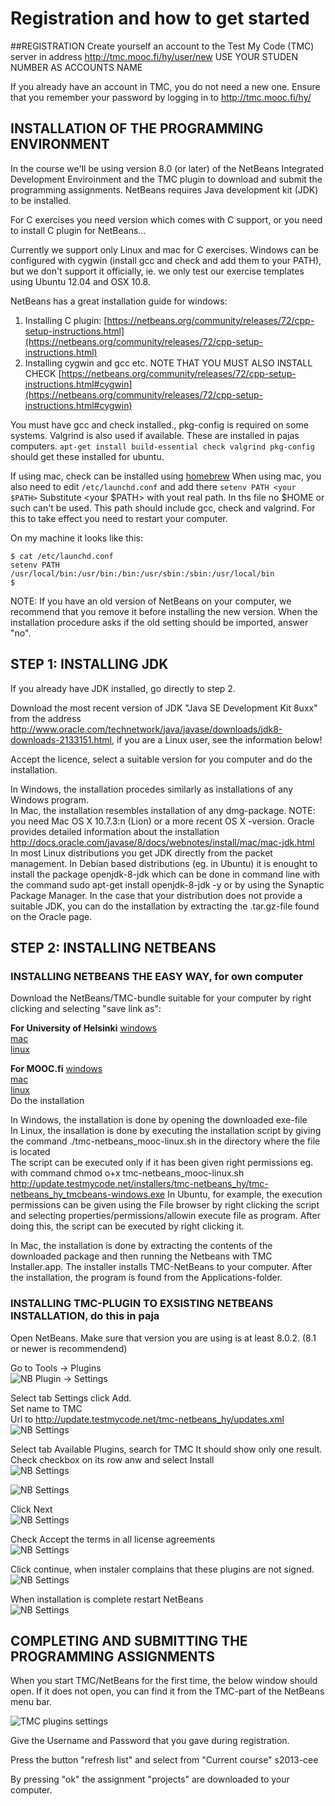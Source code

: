 # Registration and how to get started
##REGISTRATION
Create yourself an account to the Test My Code (TMC) server in address http://tmc.mooc.fi/hy/user/new USE YOUR STUDEN NUMBER AS ACCOUNTS NAME

If you already have an account in TMC, you do not need a new one. Ensure that you remember your password by logging in to  http://tmc.mooc.fi/hy/
 

## INSTALLATION OF THE PROGRAMMING ENVIRONMENT
In the course we'll be using version 8.0 (or later) of the NetBeans Integrated Development Enviroinment and the TMC plugin to download and submit the programming assignments. NetBeans requires Java development kit (JDK) to be installed.

For C exercises you need version which comes with C support, or you need to install C plugin for NetBeans...

Currently we support only Linux and mac for C exercises. Windows can be configured with cygwin (install gcc and check and add them to your PATH), but we don't support it officially, ie. we only test our exercise templates using Ubuntu 12.04 and OSX 10.8.

NetBeans has a great installation guide for windows:  
1) Installing C plugin: [https://netbeans.org/community/releases/72/cpp-setup-instructions.html](https://netbeans.org/community/releases/72/cpp-setup-instructions.html)  
2) Installing cygwin and gcc etc. NOTE THAT YOU MUST ALSO INSTALL CHECK [https://netbeans.org/community/releases/72/cpp-setup-instructions.html#cygwin](https://netbeans.org/community/releases/72/cpp-setup-instructions.html#cygwin)  


You must have gcc and check installed., pkg-config is required on some systems. Valgrind is also used if available. These are installed in pajas computers.
`apt-get install build-essential check valgrind pkg-config` should get these installed for ubuntu.

If using mac, check can be installed using [homebrew](http://brew.sh/)
When using mac, you also need to edit `/etc/launchd.conf` and add there 
```setenv PATH <your $PATH>```
Substitute <your $PATH> with yout real path. In ths file no $HOME or such can't be used.
This path should include gcc, check and valgrind.
For this to take effect you need to restart your computer.

On my machine it looks like this:
```
$ cat /etc/launchd.conf
setenv PATH /usr/local/bin:/usr/bin:/bin:/usr/sbin:/sbin:/usr/local/bin 
$
```

NOTE: If you have an old version of NetBeans on your computer, we recommend that you remove it before installing the new version. When the installation procedure asks if the old setting should be imported, answer "no".


## STEP 1: INSTALLING JDK

If you already have JDK installed, go directly to step 2.

Download the most recent version of JDK "Java SE Development Kit 8uxx" from the address http://www.oracle.com/technetwork/java/javase/downloads/jdk8-downloads-2133151.html, if you are a Linux user, see the information below!

Accept the licence, select a suitable version for you computer and do the installation.

In Windows, the installation procedes similarly as installations of any Windows program.  
In Mac, the installation resembles installation of any dmg-package. NOTE: you need Mac OS X 10.7.3:n (Lion) or a more recent OS X -version.  Oracle provides detailed information about the installation http://docs.oracle.com/javase/8/docs/webnotes/install/mac/mac-jdk.html  
In most Linux distributions you get JDK directly from the packet management. In Debian based distributions (eg. in Ubuntu) it is  enought to install the package openjdk-8-jdk which can be done in command line with the command sudo apt-get install openjdk-8-jdk -y or by using the Synaptic Package Manager. In the case that your distribution does not provide a suitable JDK, you can do the installation by extracting the .tar.gz-file found on the Oracle page.

## STEP 2: INSTALLING NETBEANS
### INSTALLING NETBEANS THE EASY WAY, for own computer
Download the NetBeans/TMC-bundle suitable for your computer by right clicking and selecting "save link as":

**For University of Helsinki**
[windows](http://update.testmycode.net/installers/tmc-netbeans_hy/tmc-netbeans_hy_tmcbeans-windows.exe)    
[mac](http://update.testmycode.net/installers/tmc-netbeans_hy/tmc-netbeans_hy_tmcbeans-macosx.tgz)    
[linux](http://update.testmycode.net/installers/tmc-netbeans_hy/tmc-netbeans_hy_tmcbeans-linux.sh)    

**For MOOC.fi**
[windows](http://update.testmycode.net/installers/tmc-netbeans_mooc/tmc-netbeans_mooc_tmcbeans-windows.exe)    
[mac](http://update.testmycode.net/installers/tmc-netbeans_mooc/tmc-netbeans_mooc_tmcbeans-macosx.tgz)    
[linux](http://update.testmycode.net/installers/tmc-netbeans_mooc/tmc-netbeans_mooc_tmcbeans-linux.sh)    
Do the installation

In Windows, the installation is done by opening the downloaded exe-file  
In Linux, the insallation is done by executing the installation script by giving the command ./tmc-netbeans_mooc-linux.sh in the directory where the file is located  
The script can be executed only if it has been given right permissions eg. with command chmod o+x tmc-netbeans_mooc-linux.sh  http://update.testmycode.net/installers/tmc-netbeans_hy/tmc-netbeans_hy_tmcbeans-windows.exe
In Ubuntu, for example, the execution permissions can be given using the File browser  by right clicking the script and selecting properties/permissions/allowin execute file as program. After doing this, the script can be executed by right clicking it.    

In Mac, the installation is done by extracting the contents of the downloaded package and then running the Netbeans with TMC Installer.app. The installer installs TMC-NetBeans to your computer. After the installation, the program is found from the Applications-folder.  
 
### INSTALLING TMC-PLUGIN TO EXSISTING NETBEANS INSTALLATION, do this in paja  
Open NetBeans. Make sure that version you are using is at least 8.0.2. (8.1 or newer is recommendend)  

Go to Tools -> Plugins  
![NB Plugin -> Settings](https://www.cs.helsinki.fi/u/jarmoiso/tmcee/tmc-tools-plugins.jpg "Plugin -> Settings")

Select tab Settings click Add.  
Set name to TMC  
Url to http://update.testmycode.net/tmc-netbeans_hy/updates.xml  
![NB Settings](https://www.cs.helsinki.fi/u/jarmoiso/tmcee/tmc-settings-add-tmc-update.jpg "Plugin -> Settings -> Settings")

Select tab Available Plugins, search for TMC It should show only one result. Check checkbox on its row anw and select Install  
![NB Settings](https://www.cs.helsinki.fi/u/jarmoiso/tmcee/tmc-settings-add-tmc-update.jpg "Plugin -> Settings -> Settings")   

![NB Settings](https://www.cs.helsinki.fi/u/jarmoiso/tmcee/tmc-installing-plugin1.jpg "Plugin -> Settings -> Settings")   

Click Next  
![NB Settings](https://www.cs.helsinki.fi/u/jarmoiso/tmcee/tmc-installing-plugin2.jpg "Plugin -> Settings -> Settings")   

Check Accept the terms in all license agreements  
![NB Settings](https://www.cs.helsinki.fi/u/jarmoiso/tmcee/tmc-installing-plugin3.jpg "Plugin -> Settings -> Settings")   

Click continue, when instaler complains that these plugins are not signed.  
![NB Settings](https://www.cs.helsinki.fi/u/jarmoiso/tmcee/tmc-installing-plugin4.jpg "Plugin -> Settings -> Settings")   

When installation is complete restart NetBeans  
![NB Settings](https://www.cs.helsinki.fi/u/jarmoiso/tmcee/tmc-installing-plugin5.jpg "Plugin -> Settings -> Settings")   



## COMPLETING AND SUBMITTING THE PROGRAMMING ASSIGNMENTS
When you start TMC/NetBeans for the first time, the below window should open. If it does not open, you can find it from the TMC-part of the NetBeans menu bar.  

![TMC plugins settings](https://www.cs.helsinki.fi/u/jarmoiso/tmcee/tmc-settings.jpg "TMC plugins settings")  

Give the Username and Password that you gave during registration.  

Press the button "refresh list" and select from "Current course" s2013-cee  

By pressing "ok" the assignment "projects" are downloaded to your computer.  
